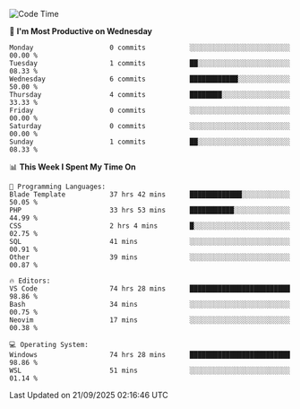 <!--START_SECTION:waka-->
![Code Time](http://img.shields.io/badge/Code%20Time-5%2C913%20hrs%2043%20mins-blue)

📅 **I'm Most Productive on Wednesday** 

```text
Monday                   0 commits           ░░░░░░░░░░░░░░░░░░░░░░░░░   00.00 % 
Tuesday                  1 commits           ██░░░░░░░░░░░░░░░░░░░░░░░   08.33 % 
Wednesday                6 commits           ████████████░░░░░░░░░░░░░   50.00 % 
Thursday                 4 commits           ████████░░░░░░░░░░░░░░░░░   33.33 % 
Friday                   0 commits           ░░░░░░░░░░░░░░░░░░░░░░░░░   00.00 % 
Saturday                 0 commits           ░░░░░░░░░░░░░░░░░░░░░░░░░   00.00 % 
Sunday                   1 commits           ██░░░░░░░░░░░░░░░░░░░░░░░   08.33 % 
```


📊 **This Week I Spent My Time On** 

```text
💬 Programming Languages: 
Blade Template           37 hrs 42 mins      █████████████░░░░░░░░░░░░   50.05 % 
PHP                      33 hrs 53 mins      ███████████░░░░░░░░░░░░░░   44.99 % 
CSS                      2 hrs 4 mins        █░░░░░░░░░░░░░░░░░░░░░░░░   02.75 % 
SQL                      41 mins             ░░░░░░░░░░░░░░░░░░░░░░░░░   00.91 % 
Other                    39 mins             ░░░░░░░░░░░░░░░░░░░░░░░░░   00.87 % 

🔥 Editors: 
VS Code                  74 hrs 28 mins      █████████████████████████   98.86 % 
Bash                     34 mins             ░░░░░░░░░░░░░░░░░░░░░░░░░   00.75 % 
Neovim                   17 mins             ░░░░░░░░░░░░░░░░░░░░░░░░░   00.38 % 

💻 Operating System: 
Windows                  74 hrs 28 mins      █████████████████████████   98.86 % 
WSL                      51 mins             ░░░░░░░░░░░░░░░░░░░░░░░░░   01.14 % 
```


 Last Updated on 21/09/2025 02:16:46 UTC
<!--END_SECTION:waka-->
